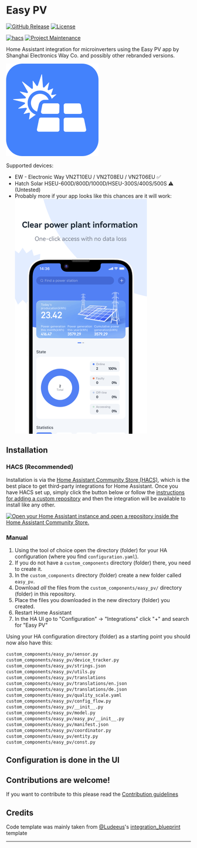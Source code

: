 # Easy PV

[![GitHub Release][releases-shield]][releases]
[![License][license-shield]](LICENSE)

[![hacs][hacsbadge]][hacs]
[![Project Maintenance][maintenance-shield]][user_profile]

Home Assistant integration for microinverters using the Easy PV app by Shanghai Electronics Way Co. and possibly other rebranded versions.

![logo][logo]

Supported devices:
- EW - Electronic Way VN2T10EU / VN2T08EU / VN2T06EU ✅
- Hatch Solar HSEU-600D/800D/1000D/HSEU-300S/400S/500S ⚠️ (Untested)
- Probably more if your app looks like this chances are it will work: ![app][app]


## Installation

### HACS (Recommended)

Installation is via the [Home Assistant Community Store
(HACS)](https://hacs.xyz/), which is the best place to get third-party
integrations for Home Assistant. Once you have HACS set up, simply click the button below or
follow the [instructions for adding a custom
repository](https://hacs.xyz/docs/faq/custom_repositories) and then
the integration will be available to install like any other.

[![Open your Home Assistant instance and open a repository inside the Home Assistant Community Store.](https://my.home-assistant.io/badges/hacs_repository.svg)](https://my.home-assistant.io/redirect/hacs_repository/?owner=bigboot&repository=ha-easy-pv&category=integration)

### Manual

1. Using the tool of choice open the directory (folder) for your HA configuration (where you find `configuration.yaml`).
2. If you do not have a `custom_components` directory (folder) there, you need to create it.
3. In the `custom_components` directory (folder) create a new folder called `easy_pv`.
4. Download _all_ the files from the `custom_components/easy_pv/` directory (folder) in this repository.
5. Place the files you downloaded in the new directory (folder) you created.
6. Restart Home Assistant
7. In the HA UI go to "Configuration" -> "Integrations" click "+" and search for "Easy PV"

Using your HA configuration directory (folder) as a starting point you should now also have this:

```text
custom_components/easy_pv/sensor.py
custom_components/easy_pv/device_tracker.py
custom_components/easy_pv/strings.json
custom_components/easy_pv/utils.py
custom_components/easy_pv/translations
custom_components/easy_pv/translations/en.json
custom_components/easy_pv/translations/de.json
custom_components/easy_pv/quality_scale.yaml
custom_components/easy_pv/config_flow.py
custom_components/easy_pv/__init__.py
custom_components/easy_pv/model.py
custom_components/easy_pv/easy_pv/__init__.py
custom_components/easy_pv/manifest.json
custom_components/easy_pv/coordinator.py
custom_components/easy_pv/entity.py
custom_components/easy_pv/const.py
```

## Configuration is done in the UI

## Contributions are welcome!

If you want to contribute to this please read the [Contribution guidelines](CONTRIBUTING.md)

## Credits

Code template was mainly taken from [@Ludeeus](https://github.com/ludeeus)'s [integration_blueprint][integration_blueprint] template

---

[integration_blueprint]: https://github.com/custom-components/integration_blueprint
[hacs]: https://hacs.xyz
[hacsbadge]: https://img.shields.io/badge/HACS-Custom-orange.svg?style=for-the-badge
[logo]: logo.svg
[app]: app.png
[license-shield]: https://img.shields.io/github/license/BigBoot/easy_pv.svg?style=for-the-badge
[maintenance-shield]: https://img.shields.io/badge/maintainer-%40BigBoot-blue.svg?style=for-the-badge
[releases-shield]: https://img.shields.io/github/release/BigBoot/easy_pv.svg?style=for-the-badge
[releases]: https://github.com/BigBoot/easy_pv/releases
[user_profile]: https://github.com/BigBoot
